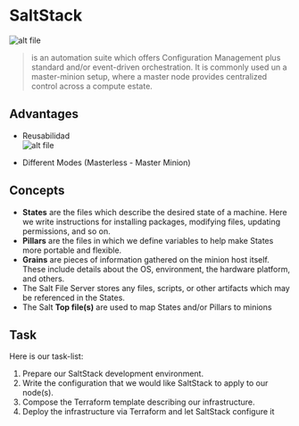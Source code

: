 # SaltStack

![alt file](https://www.wecandonow.com/courses/saltstack/about.png "SaltStack")

>  is an automation suite which offers Configuration Management plus standard and/or event-driven orchestration. It is commonly used un a master-minion setup, where a master node provides centralized control across a compute estate.   

## Advantages

- Reusabilidad   
![alt file](https://i.ibb.co/XkxJgFh/img1.png "SaltStack")  

- Different Modes (Masterless -  Master Minion)  

## Concepts  

- **States** are the files which describe the desired state of a machine. Here we write instructions for installing packages, modifying files, updating permissions, and so on.
- **Pillars** are the files in which we define variables to help make States more portable and
flexible.
- **Grains** are pieces of information gathered on the minion host itself. These include details about the OS, environment, the hardware platform, and others.
- The Salt File Server stores any files, scripts, or other artifacts which may be referenced in the States.
- The Salt **Top file(s)** are used to map States and/or Pillars to minions

## Task
Here is our task-list:
1. Prepare our SaltStack development environment.
2. Write the configuration that we would like SaltStack to apply to our node(s).
3. Compose the Terraform template describing our infrastructure.
4. Deploy the infrastructure via Terraform and let SaltStack configure it
